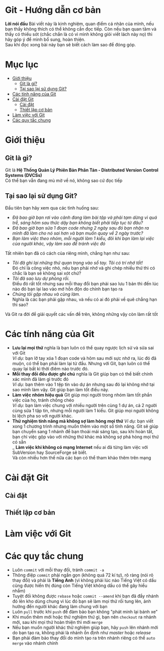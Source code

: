 Git - Hướng dẫn cơ bản
==
**Lời nói đầu**
Bài viết này là kinh nghiệm, quan điểm cá nhân của mình, nếu bạn thấy không thích có thể không cần đọc tiếp. Còn nếu bạn quan tâm và thấy có thiếu sót (chắc chắn là có vì mình không giỏi viết lách này nọ) thì hãy góp ý để mình bổ sung, hoàn thiện.    
Sau khi đọc xong bài này bạn sẽ biết cách làm sao để đóng góp.  


# Mục lục
- [Giới thiệu](#giới-thiệu)
    - [Git là gì?](#git-là-gì)
    - [Tại sao lại sử dụng Git?](#tại-sao-lại-sử-dụng-git)
- [Các tính năng của Git](#các-tính-năng-của-git)
- [Cài đặt Git](#cài-đặt-git)
    - [Cài đặt](#cài-đặt)
    - [Thiết lập cơ bản](#thiết-lập-cơ-bản)
- [Làm việc với Git](#làm-việc-với-git)
- [Các quy tắc chung](#các-quy-tắc-chung)



# Giới thiệu
## Git là gì?
Git là **Hệ Thống Quản Lý Phiên Bản Phân Tán - Distributed Version Control Systems (DVCSs)**  
Có thể bạn vẫn đang mù mờ về nó, không sao cứ đọc tiếp

## Tại sao lại sử dụng Git?
Đầu tiên bạn hãy xem qua các tình huống sau:

- *Đã bao giờ bạn rơi vào cảnh đang làm bài tập và phải tạm dừng vì quá trễ, sáng hôm sau thức dậy bạn không biết phải tiếp tục từ đâu?*
- *Đã bao giờ bạn sửa 1 đoạn code nhưng 2 ngày sau đó bạn nhận ra mình đã làm cho nó sai hơn và bạn muốn quay về 2 ngày trước?*
- *Bạn làm việc theo nhóm, mỗi người làm 1 kiểu, đôi khi bạn làm lại việc của người khác, vậy làm sao để tránh việc đó*

Tất nhiên bạn đã có cách của riêng mình, chẳng hạn như sau:

- *Tôi đã ghi lại những thứ quan trọng vào sổ tay. Tôi có trí nhớ tốt!*  
    Đó chỉ là công việc nhỏ, nếu bạn phải nhớ và ghi chép nhiều thứ thì có chắc là bạn sẽ không sai xót chứ?
- *Tôi đã sao lưu dự phòng rồi.*  
    Điều đó rất tốt nhưng sau mỗi thay đổi bạn phải sao lưu 1 bản thì đến lúc nào đó bạn lại lao vào mớ hỗn độn do chính bạn tạo ra  
- *Chúng tôi gặp nhau và cùng làm.*  
    Nghĩa là các bạn phải gặp nhau, và nếu có ai đó phải về quê chẳng hạn thì sao?  

Và Git ra đời để giải quyết các vấn đề trên, không những vậy còn làm rất tốt

# Các tính năng của Git
- **Lưu lại mọi thứ** nghĩa là bạn luôn có thể quay ngược lịch sử và sửa sai với Git  
    _Ví dụ:_ bạn lỡ tay xóa 1 đoạn code và hôm sau mới sực nhớ ra, lúc đó đã muộn, có thể bạn phải làm lại từ đầu. Nhưng với Git, bạn luôn có thể quay lại bất kì thời điêm nào trước đó.
- **Mỗi thay đổi đều được ghi chú** nghĩa là Git giúp bạn có thể biết chính xác mình đã làm gì trước đó   
    _Ví dụ:_ bạn thêm vào 1 tệp tin vào dự án nhưng sau đó lại không nhớ tại sao mình làm vậy. Git giúp bạn làm tốt điều này.
- **Làm việc nhóm hiệu quả** Git giúp mọi người trong nhóm làm tốt phần việc của họ, tránh chồng chéo  
    _Ví dụ:_ bạn làm việc chung với nhiều người trên cùng 1 dự án, cả 2 người cùng sửa 1 tập tin, nhưng mỗi người làm 1 kiểu. Git giúp mọi người không bị lệch pha so với người khác.  
- **Thử nghiệm tính năng mà không sợ làm hỏng mọi thứ**
    _Ví dụ:_ bạn viết xong 1 chương trình nhưng muốn thêm vào một số tính năng. Git sẽ giúp bạn chuyển sang 1 nhánh để bạn thoải mái sáng tạo, sau khi hoàn tất, bạn chỉ việc gộp vào với những thứ khác mà không sợ phá hỏng mọi thứ có sẵn  
_ **Làm việc khi không có mạng Internet** nếu ai đã từng làm việc với SubVersion hay SourceForge sẽ biết.  
Và còn nhiều hơn thế nữa các bạn có thể tham khảo thêm trên mạng

# Cài đặt Git

## Cài đặt

## Thiết lập cơ bản

# Làm việc với Git

# Các quy tắc chung
- Luôn `commit` với mỗi thay đổi, tránh `commit -a`  
- Thông điệp `commit` phải ngắn gọn (không quá 72 kí tự), rõ ràng (nói rõ thay đổi) và phải là **Tiếng Anh** (vì không phải lúc nào Tiếng Việt có dấu cũng được hiển thị đúng còn Tiếng Việt không dấu có thể gây hiểu nhầm)  
- Tuyệt đối không được `rebase` hoặc `commit --amend` khi bạn đã đẩy nhánh đó lên kho dùng chung vì lúc đó bạn sẽ làm mọi thứ rối tung lên, ảnh hưởng đến người khác đang làm chung với bạn  
- Luôn `pull` trước khi `push` để đảm bảo bạn không "phát minh lại bánh xe"
- Khi muốn thêm mới hoặc thử nghiệm thứ gì, bạn nên `checkout` ra nhánh mới, sau khi mọi thứ hoàn thiện thì mới `merge`
- Nếu bạn muốn người khác thử nghiệm giúp bạn, hãy `push` lên nhánh mới do bạn tạo ra, không phải là nhánh ổn định như *master* hoặc *release*
- Bạn phải đảm bảo thay đổi do mình tạo ra trên nhánh riêng có thể `auto merge` vào nhánh chính